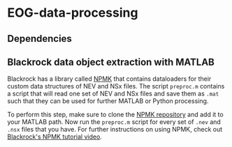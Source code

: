 # EOG-data-processing

## Dependencies

## Blackrock data object extraction with MATLAB
Blackrock has a library called [NPMK](https://github.com/BlackrockMicrosystems/NPMK) that contains dataloaders for their custom data structures of NEV and NSx files. The script `preproc.m` contains a script that will read one set of NEV and NSx files and save them as `.mat` such that they can be used for further MATLAB or Python processing. 

To perform this step, make sure to clone the [NPMK repository](https://github.com/BlackrockMicrosystems/NPMK) and add it to your MATLAB path. Now run the `preproc.m` script for every set of `.nev` and `.nsx` files that you have. For further instructions on using NPMK, check out [Blackrock's NPMK tutorial video](https://www.youtube.com/watch?v=amPdC7mW68I).

